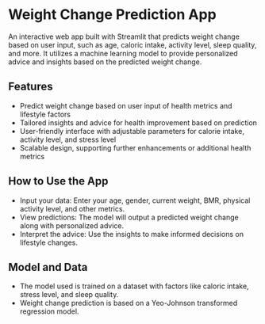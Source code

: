 # Weight Change Prediction App
An interactive web app built with Streamlit that predicts weight change based on user input, such as age, caloric intake, activity level, sleep quality, and more. It utilizes a machine learning model to provide personalized advice and insights based on the predicted weight change.
## Features
* Predict weight change based on user input of health metrics and lifestyle factors
* Tailored insights and advice for health improvement based on prediction
* User-friendly interface with adjustable parameters for calorie intake, activity level, and stress level
* Scalable design, supporting further enhancements or additional health metrics
## How to Use the App
* Input your data: Enter your age, gender, current weight, BMR, physical activity level, and other metrics.
* View predictions: The model will output a predicted weight change along with personalized advice.
* Interpret the advice: Use the insights to make informed decisions on lifestyle changes.
## Model and Data
* The model used is trained on a dataset with factors like caloric intake, stress level, and sleep quality.
* Weight change prediction is based on a Yeo-Johnson transformed regression model.
